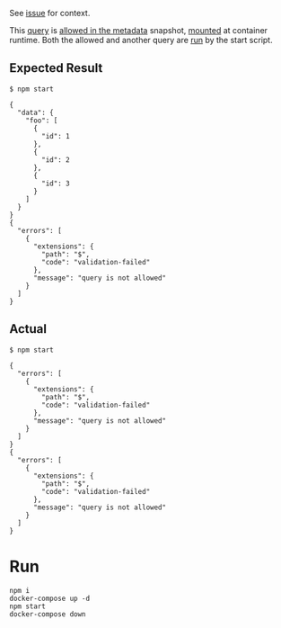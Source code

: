 
See [issue](https://github.com/hasura/graphql-engine/issues/4687) for context.

This [query](https://github.com/rhyslbw/hasura-allow-list-min-reproduction/blob/master/operations/allowed.graphql) is 
[allowed in the metadata](https://github.com/rhyslbw/hasura-allow-list-min-reproduction/blob/master/hasura-migrations/metadata.json#L25-L33) 
snapshot, [mounted](https://github.com/rhyslbw/hasura-allow-list-min-reproduction/blob/master/docker-compose.yml#L20) at container runtime. 
Both the allowed and another query are [run](https://github.com/rhyslbw/hasura-allow-list-min-reproduction/blob/master/index.js#L23-L24) by the start script.

## Expected Result
```
$ npm start

{
  "data": {
    "foo": [
      {
        "id": 1
      },
      {
        "id": 2
      },
      {
        "id": 3
      }
    ]
  }
}
{
  "errors": [
    {
      "extensions": {
        "path": "$",
        "code": "validation-failed"
      },
      "message": "query is not allowed"
    }
  ]
}
```
## Actual
```
$ npm start

{
  "errors": [
    {
      "extensions": {
        "path": "$",
        "code": "validation-failed"
      },
      "message": "query is not allowed"
    }
  ]
}
{
  "errors": [
    {
      "extensions": {
        "path": "$",
        "code": "validation-failed"
      },
      "message": "query is not allowed"
    }
  ]
}
```

# Run
```
npm i
docker-compose up -d
npm start
docker-compose down
```